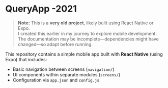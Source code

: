 # QueryApp -2021

>  **Note:** This is a **very old project**, likely built using React Native or Expo.  
> I created this earlier in my journey to explore mobile development.  
> The documentation may be incomplete—dependencies might have changed—so adapt before running.

This repository contains a simple mobile app built with **React Native** (using Expo) that includes:
- Basic navigation between screens (`navigation/`)
- UI components within separate modules (`screens/`)
- Configuration via `app.json` and `config.js`
